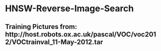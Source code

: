 # HNSW-Reverse-Image-Search
<h2>Training Pictures from: http://host.robots.ox.ac.uk/pascal/VOC/voc2012/VOCtrainval_11-May-2012.tar</h2>
